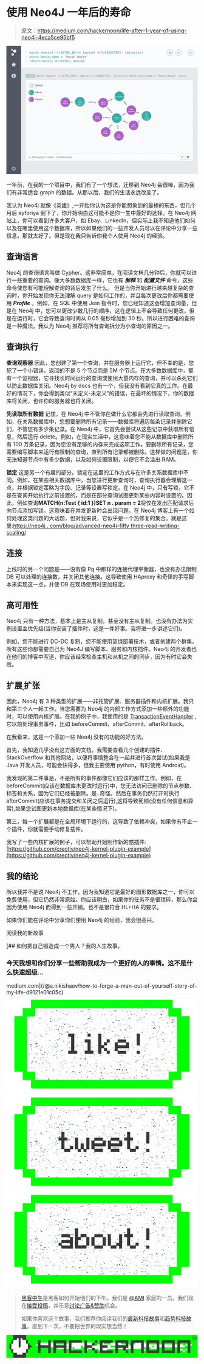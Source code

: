 # 使用 Neo4J 一年后的寿命

> 原文：<https://medium.com/hackernoon/life-after-1-year-of-using-neo4j-4eca5ce95bf5>

![](img/53a23f7ea9d48573121bdf4a4ec56139.png)

一年前，在我的一个项目中，我们有了一个想法，迁移到 Neo4j 会很棒，因为我们有非常适合 graph 的数据。从那以后，我们的生活永远改变了。

我认为 Neo4j 就像《英雄》,一开始你认为这是你能想象到的最棒的东西，但几个月后 eyforiya 倒下了，你开始明白这可能不是你一生中最好的选择。在 Neo4j 网站上，你可以看到许多大客户，如 Ebay、LinkedIn，但实际上我不知道他们如何以及在哪里使用这个数据库，所以如果他们的一些开发人员可以在评论中分享一些信息，那就太好了。但是现在我只告诉你我个人使用 Neo4j 的经验。

## 查询语言

Neo4j 的查询语言叫做 Cypher。这非常简单，在阅读文档几分钟后，你就可以进行一些重要的查询。像大多数数据库一样，它也有 ***解释*** 和 ***配置文件*** 命令，这些命令使您有可能理解查询的背后发生了什么。
但是当你开始进行越来越复杂的查询时，你开始发现你无法理解 query 是如何工作的，并且每次更改后你都需要使用 ***Profile*** 。例如，在 SQL 中使用 Join 指令时，您已经知道这会增加查询量，但是在 Neo4j 中，您可以更改少数几行的顺序，这在逻辑上不会导致任何更改，但是在运行时，它会导致查询时间从 0.05 毫秒增加到 30 秒。所以进行困难的查询是一种魔法。我认为 Neo4j 推荐将所有查询拆分为小查询的原因之一。

## 查询执行

**查询观察器**
因此，您创建了第一个查询，并在服务器上运行它，但不幸的是，您犯了一个小错误，返回的不是 5 个节点而是 5M 个节点。在大多数数据库中，都有一个监视器，它寻找长时间运行的查询或使用大量内存的查询，并可以杀死它们以防止数据库关闭。Neo4j by docs 也有一个，但我没有看到它真的工作。在最好的情况下，你会得到类似“未定义-未定义”的错误，在最坏的情况下，你的数据库将关闭，也许你的服务器也将关闭。

**先读取所有数据** 记住，在 Neo4j 中不管你在做什么它都会先进行读取查询。例如，在关系数据库中，您想要删除所有记录——数据库将遍历每条记录并删除它们，不管您有多少条记录。在 Neo4j 中，它首先会尝试从这些记录中获取所有信息，然后运行 delete。例如，在现实生活中，这意味着您不能从数据库中删除所有 100 万条记录，因为您没有足够的内存来完成这项工作。要删除所有记录，您需要编写脚本来运行有限制的查询，直到所有记录都被删除。这样做的问题是，你无法知道节点中有多少数据，以及如何设置限制，以便它不会溢出 RAM。

**锁定** 这是另一个有趣的部分。锁定在这里的工作方式与在许多关系数据库中不同。例如，在某些相关数据库中，当您进行更新查询时，查询执行器会理解这一点，并根据锁定策略为字段、记录等设置写锁定。在 Neo4j 中，只有写锁，它不是在查询开始执行之前设置的，而是在部分查询试图更新某些内容时设置的。因此，例如查询**MATCH(n:Test { id:1 })SET n . param = 2**将仅在发出匹配请求后向节点添加写锁。这意味着在并发更新时会出现问题。在 Neo4j 博客上有一个如何处理这类问题的大话题，但对我来说，它似乎是一个热修复的集合。就是这里:[https://neo4j . com/blog/advanced-neo4j-fifty three-read-writing-scaling/](https://neo4j.com/blog/advanced-neo4j-fiftythree-reading-writing-scaling/)

## 连接

上线时的另一个问题是——没有像 Pg 中那样的连接代理平衡器，也没有办法限制 DB 可以处理的连接数，并关闭其他连接。这导致使用 HAproxy 和奇怪的手写脚本来实现这一点，并使 DB 在现场使用时更加稳定。

## 高可用性

Neo4j 只有一种方法，基本上是主从复制，甚至没有主从复制。也没有办法为实例设置主优先级(当你安装了插件时，这是一件好事。我将进一步讲述它们)。

例如，您不能进行 DC-DC 复制，您不能使用蓝绿部署技术，或者创建两个群集。所有这些你都需要自己为 Neo4J 编写脚本、服务和内核插件。Neo4j 的开发者也在他们的博客中写道，你应该经常检查主机和从机之间的同步，因为有时它会失败。

## 扩展ˌ扩张

因此，Neo4j 有 3 种类型的扩展——非托管扩展、服务器插件和内核扩展。我只和第三个人一起工作。当您需要为 Neo4j 的内部工作方式添加一些额外的功能时，可以使用内核扩展。在我的例子中，我使用的是 [TransactionEventHandler](http://neo4j.com/docs/2.2.0/javadocs/org/neo4j/graphdb/event/TransactionEventHandler.html) ,它以前处理事务事件，比如 beforeCommit、afterCommit、afterRollback。

在我看来，这是一个添加一些 Neo4j 没有的功能的好方法。

首先，我知道几乎没有这方面的文档，我需要查看几个创建的插件、StackOverflow 和其他网站，以便将事情整合在一起并进行首次尝试(如果我是 Java 开发人员，可能会快得多，但我主要使用 python，有时使用 Android)。

我发现的第二件事是，不是所有的事件都像它们应该的那样工作。例如，在 beforeCommit(应该在数据库未更改时运行)中，您无法访问已删除的节点参数、标签和关系，因为它们已经被删除。是..奇怪。然后在事务仍然打开时执行 afterCommit(应该在事务提交和关闭之后运行),这将导致死锁(没有任何信息和异常),如果您试图更新本地数据库(在某些情况下)。

第三，每一个扩展都是在全局环境下运行的，这导致了依赖冲突，如果你有不止一个插件，你就需要手动修复插件。

我写了一些内核扩展的例子，可以帮助开始制作新的酷插件:[https://github.com/creotiv/neo4j-kernel-plugin-example](https://github.com/creotiv/neo4j-kernel-plugin-example)

## 我的结论

所以我并不是说 Neo4j 不工作，因为我知道它是最好的图形数据库之一，你可以免费使用，但它仍然非常原始。你应该明白，如果你的任务不是很琐碎，那么你会因为使用 Neo4j 而得到一些开销。也不是很符合 HL+HA 的要求。

如果你们能在评论中分享你们使用 Neo4j 的经验，我会很高兴。

阅读我的新故事

[](/@a.nikishaev/how-to-forge-a-man-out-of-yourself-story-of-my-life-d9121e01c05c) [## 如何把自己锻造成一个男人？我的人生故事。

### 今天我想和你们分享一些帮助我成为一个更好的人的事情。这不是什么快速超级…

medium.com](/@a.nikishaev/how-to-forge-a-man-out-of-yourself-story-of-my-life-d9121e01c05c) [![](img/50ef4044ecd4e250b5d50f368b775d38.png)](http://bit.ly/HackernoonFB)[![](img/979d9a46439d5aebbdcdca574e21dc81.png)](https://goo.gl/k7XYbx)[![](img/2930ba6bd2c12218fdbbf7e02c8746ff.png)](https://goo.gl/4ofytp)

> [黑客中午](http://bit.ly/Hackernoon)是黑客如何开始他们的下午。我们是 [@AMI](http://bit.ly/atAMIatAMI) 家庭的一员。我们现在[接受投稿](http://bit.ly/hackernoonsubmission)，并乐意[讨论广告&赞助](mailto:partners@amipublications.com)机会。
> 
> 如果你喜欢这个故事，我们推荐你阅读我们的[最新科技故事](http://bit.ly/hackernoonlatestt)和[趋势科技故事](https://hackernoon.com/trending)。直到下一次，不要把世界的现实想当然！

![](img/be0ca55ba73a573dce11effb2ee80d56.png)